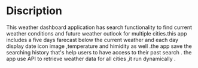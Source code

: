 # Discription
This weather dashboard application has search functionality to find current weather conditions and future weather outlook for multiple cities.this app includes a five days farecast below the current weather and each day display date  icon image ,temperature and himidity as well .the app save the searching history that's help users to have access to their past search .
the app use API to retrieve weather data for all cities ,it run dynamically .

